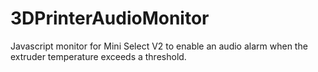 # 3DPrinterAudioMonitor
Javascript monitor for Mini Select V2 to enable an audio alarm when the extruder temperature exceeds a threshold.
